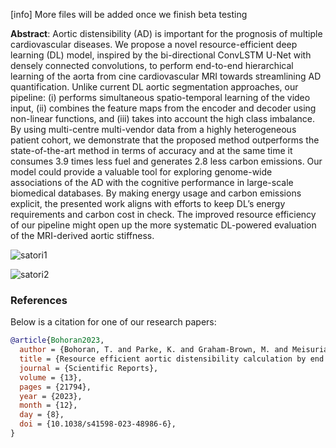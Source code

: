 [info] More files will be added once we finish beta testing 

**Abstract**:
Aortic distensibility (AD) is important for the prognosis of multiple cardiovascular diseases. We propose a novel resource-efficient deep learning (DL) model, inspired by the bi-directional ConvLSTM U-Net with densely connected convolutions, to perform end-to-end hierarchical learning of the aorta from cine cardiovascular MRI towards streamlining AD quantification. Unlike current DL aortic segmentation approaches, our pipeline: (i) performs simultaneous spatio-temporal learning of the video input, (ii) combines the feature maps from the encoder and decoder using non-linear functions, and (iii) takes into account the high class imbalance. By using multi-centre multi-vendor data from a highly heterogeneous patient cohort, we demonstrate that the proposed method outperforms the state-of-the-art method in terms of accuracy and at the same time it consumes 
 3.9 times less fuel and generates 
 2.8 less carbon emissions. Our model could provide a valuable tool for exploring genome-wide associations of the AD with the cognitive performance in large-scale biomedical databases. By making energy usage and carbon emissions explicit, the presented work aligns with efforts to keep DL’s energy requirements and carbon cost in check. The improved resource efficiency of our pipeline might open up the more systematic DL-powered evaluation of the MRI-derived aortic stiffness.

![satori1](https://github.com/tuanaqeelbohoran/Aortic-Distensibility/assets/120468459/f57fb3ff-1f47-40fe-8e75-8d0040a3d8a1)





![satori2](https://github.com/tuanaqeelbohoran/Aortic-Distensibility/assets/120468459/acad6823-55e7-4b40-bca6-3f38c3bb3b0a)

### References

Below is a citation for one of our research papers:

```bibtex
@article{Bohoran2023,
  author = {Bohoran, T. and Parke, K. and Graham-Brown, M. and Meisuria, M. and Singh, A. and Wormleighton, J. and Adlam, D. and Gopalan, D. and Davies, M. and Williams, B. and Brown, M. and McCann, G. and Giannakidis, A.},
  title = {Resource efficient aortic distensibility calculation by end to end spatiotemporal learning of aortic lumen from multicentre multivendor multidisease CMR images},
  journal = {Scientific Reports},
  volume = {13},
  pages = {21794},
  year = {2023},
  month = {12},
  day = {8},
  doi = {10.1038/s41598-023-48986-6},
}
